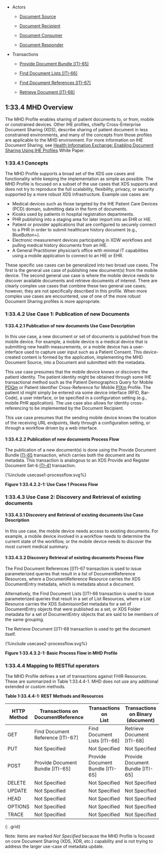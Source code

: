 
* Actors

  - [Document Source](1331_actors_and_transactions.html#133111-document-source)

  - [Document Recipient](1331_actors_and_transactions.html#133113-document-recipient)

  - [Document Consumer](1331_actors_and_transactions.html#133112-document-consumer)

  - [Document Responder](1331_actors_and_transactions.html#133114-document-responder)

* Transactions

  - [Provide Document Bundle [ITI-65]](ITI-65.html)

  - [Find Document Lists [ITI-66]](ITI-66.html)

  - [Find Document References [ITI-67]](ITI-67.html)

  - [Retrieve Document [ITI-68]](ITI-68.html)

## 1:33.4 MHD Overview
The MHD Profile enables sharing of patient documents to, or from, mobile or constrained devices. Other IHE profiles, chiefly Cross-Enterprise Document Sharing (XDS), describe sharing of patient document in less constrained environments, and many of the concepts from those profiles are applicable to the MHD environment. For more information on IHE Document Sharing, see [Health Information Exchange: Enabling Document Sharing Using IHE Profiles](https://profiles.ihe.net/ITI/HIE-Whitepaper/index.html) White Paper.

### 1:33.4.1 Concepts
The MHD Profile supports a broad set of the XDS use cases and functionality while keeping the implementation as simple as possible. The MHD Profile is focused on a subset of the use cases that XDS supports and does not try to reproduce the full scalability, flexibility, privacy, or security supported by a more robust XDS infrastructure. Example use cases are:

* Medical devices such as those targeted by the IHE Patient Care Devices (PCD) domain, submitting data in the form of documents.
* Kiosks used by patients in hospital registration departments.
* PHR publishing into a staging area for later import into an EHR or HIE.
* Patient or provider applications that are configured to securely connect to a PHR in order to submit healthcare history document (e.g., BlueButton+).
* Electronic measurement devices participating in XDW workflows and pulling medical history documents from an HIE.
* A General Practitioner physician’s office with minimal IT capabilities using a mobile application to connect to an HIE or EHR.

These specific use cases can be generalized into two broad use cases. The first is the general use case of publishing new document(s) from the mobile device. The second general use case is where the mobile device needs to discover available documents and retrieve documents of interest. There are clearly complex use cases that combine these two general use cases; however, they are not specifically described in this profile. When more complex use cases are encountered, use of one of the more robust Document Sharing profiles is more appropriate. 

### 1:33.4.2 Use Case 1: Publication of new Documents

#### 1:33.4.2.1 Publication of new documents Use Case Description
In this use case, a new document or set of documents is published from the mobile device. For example, a mobile device is a medical device that is submitting new health measurements, or a mobile device has a user-interface used to capture user input such as a Patient Consent. This device-created content is formed by the application, implementing the MHD Document Source, into a Document and submitted with the metadata.

This use case presumes that the mobile device knows or discovers the patient identity. The patient identity might be obtained through some IHE transactional method such as the Patient Demographics Query for Mobile [PDQm](https://profiles.ihe.net/ITI/TF/Volume1/ch-38.html) or Patient Identifier Cross-Reference for Mobile [PIXm](https://profiles.ihe.net/ITI/TF/Volume1/ch-41.html) Profile. The patient id might simply be entered via some device interface (RFID, Bar-Code), a user interface, or be specified in a configuration setting (e.g., mobile PHR application). The use case also allows for identity cross-referencing to be implemented by the Document Recipient. 

This use case presumes that the sending mobile device knows the location of the receiving URL endpoints, likely through a configuration setting, or through a workflow driven by a web interface.

#### 1:33.4.2.2 Publication of new documents Process Flow
The publication of a new document(s) is done using the Provide Document Bundle [ITI-65](ITI-65.html) transaction, which carries both the document and its metadata. This transaction is analogous to an XDS Provide and Register Document Set-b [ITI-41](https://profiles.ihe.net/ITI/TF/Volume2/ITI-41.html) transaction.

<div>
{%include usecase1-processflow.svg%}
</div>

<div style="clear: left"/>

**Figure 1:33.4.2.2-1: Use Case 1 Process Flow**

### 1:33.4.3 Use Case 2: Discovery and Retrieval of existing documents

#### 1:33.4.3.1 Discovery and Retrieval of existing documents Use Case Description
In this use case, the mobile device needs access to existing documents. For example, a mobile device involved in a workflow needs to determine the current state of the workflow, or the mobile device needs to discover the most current medical summary. 

#### 1:33.4.3.2 Discovery Retrieval of existing documents Process Flow
The Find Document References [[ITI-67[](ITI-67.html) transaction is used to issue parameterized queries that result in a list of DocumentReference Resources, where a DocumentReference Resource carries the XDS DocumentEntry metadata, which is metadata about a document.

Alternatively, the Find Document Lists [[ITI-66[](ITI-66.html) transaction is used to issue parameterized queries that result in a set of List Resources, where a List Resource carries the XDS SubmissionSet metadata for a set of DocumentEntry objects that were published as a set, or XDS Folder metadata for a set of DocumentEntry objects that are said to be members of the same grouping.

The Retrieve Document [[ITI-68[](ITI-68.html) transaction is used to get the document itself.

<div>
{%include usecase2-processflow.svg%}
</div>
<div style="clear: left"/>

**Figure 1:33.4.3.2-1: Basic Process Flow in MHD Profile**

### 1:33.4.4 Mapping to RESTful operators
The MHD Profile defines a set of transactions against FHIR Resources. These are summarized in Table 1:33.4.4-1. MHD does not use any additional extended or custom methods.

**Table 1:33.4.4-1: REST Methods and Resources**

| HTTP<br/>Method | Transactions on <br/> DocumentReference | Transactions on <br/> List | Transactions on Binary <br/> (document) |
|--------|----------------------------------|------------------------------|----------------------------|
| GET    | Find Document Reference [ITI-67] | Find Document Lists [ITI-66] | Retrieve Document [ITI-68] |
| PUT    | Not Specified                    | Not Specified                | Not Specified              |
| POST   | Provide Document Bundle [ITI-65] | Provide Document Bundle [ITI-65] | Provide Document Bundle [ITI-65] |
| DELETE | Not Specified                    | Not Specified                | Not Specified              |
| UPDATE | Not Specified                    | Not Specified                | Not Specified              |
| HEAD   | Not Specified                    | Not Specified                | Not Specified              |
| OPTIONS| Not Specified                    | Not Specified                | Not Specified              |
| TRACE  | Not Specified                    | Not Specified                | Not Specified              |
{: .grid}

Note: Items are marked *Not Specified* because the MHD Profile is focused on core Document Sharing (XDS, XDR, etc.) capability and is not trying to address the larger use-case of metadata update.
